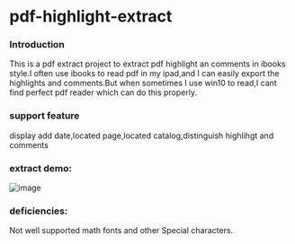 # pdf-highlight-extract  
### Introduction  
This is a pdf extract project to extract pdf highlight an comments in ibooks style.I often use ibooks to read pdf in my ipad,and I can easily export the highlights and comments.But when sometimes I use win10 to read,I cant find perfect pdf reader which can do this properly.
### support feature  
display add date,located page,located catalog,distinguish highlihgt and comments
### extract demo:  
![image](https://user-images.githubusercontent.com/38215360/128656255-f545c648-1602-4be1-84ad-5dd415c2c797.png)  
### deficiencies:
Not well supported math fonts and other Special characters.


